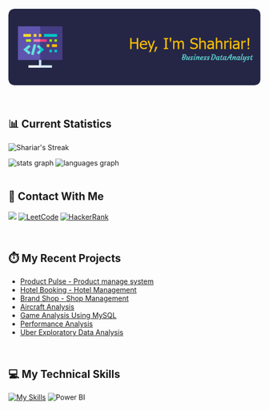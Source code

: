 [![LeetCode Profile](https://raw.githubusercontent.com/shahriar-ahmed-saikat/my-files/main/shahriar-alam-1.png)](https://www.hackerrank.com/profile/shahriaralamsai1)

<br />

## 📊 Current Statistics
<div align="left">

![Shariar's Streak](https://github-readme-streak-stats.herokuapp.com/?user=shahriar-ahmed-saikat&theme=highcontrast&hide_border=true)
</div>

<div align="left">
  <img src="https://github-readme-stats.vercel.app/api?username=shahriar-ahmed-saikat&hide_title=false&hide_rank=false&show_icons=true&include_all_commits=true&count_private=true&disable_animations=false&theme=dracula&locale=en&hide_border=false" height="150" alt="stats graph"  />
  <img src="https://github-readme-stats.vercel.app/api/top-langs?username=shahriar-ahmed-saikat&locale=en&hide_title=false&layout=compact&card_width=320&langs_count=5&theme=dracula&hide_border=false" height="150" alt="languages graph"  />
</div>

<br />

## 📨 Contact With Me
<div align="left">

[![](https://img.shields.io/badge/LinkedIn-0077B5?style=for-the-badge&logo=linkedin&logoColor=white)](https://www.linkedin.com/in/shahriar-alam-saikat/) 
[![LeetCode](https://img.shields.io/badge/LeetCode-000000?style=for-the-badge&logo=LeetCode&logoColor=#d16c06)](https://leetcode.com/shahriaralamsaikat/)
[![HackerRank](https://img.shields.io/badge/-Hackerrank-2EC866?style=for-the-badge&logo=HackerRank&logoColor=white)](https://www.hackerrank.com/profile/shahriaralamsai1)
</div>
<br />



## ⏱️ My Recent Projects
- [Product Pulse - Product manage system](https://github.com/mdabarik/product-pulse-mern-app-client)
- [Hotel Booking - Hotel Management](https://github.com/mdabarik/hotel-booking-client)
- [Brand Shop - Shop Management](https://github.com/mdabarik/brand-shop-client)
- [Aircraft Analysis](https://github.com/shahriar-ahmed-saikat/Mentorness/blob/main/Airplane%20Crashes%20Analysis.pbix)
- [Game Analysis Using MySQL](https://github.com/shahriar-ahmed-saikat/Mentorness/blob/main/Game_Analysis_Code.sql)
- [Performance Analysis](https://github.com/shahriar-ahmed-saikat/Perfomance-Analysis.git)
- [Uber Exploratory Data Analysis](https://github.com/shahriar-ahmed-saikat/Uber-Exploratory-Data-Analysis)

<br />

<!-- source: https://github.com/tandpfun/skill-icons?tab=readme-ov-file#icons-list -->
##  💻 My Technical Skills

<div>

[![My Skills](https://skillicons.dev/icons?i=html,css,mysql,py,r)](https://github.com/shahriar-ahmed-saikat)
<img src="https://upload.wikimedia.org/wikipedia/commons/c/cf/New_Power_BI_Logo.svg" alt="Power BI" width="48" height="48">
</div>

